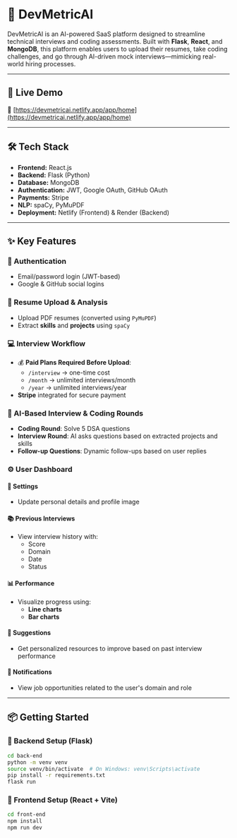 # 💼 DevMetricAI

DevMetricAI is an AI-powered SaaS platform designed to streamline technical interviews and coding assessments. Built with **Flask**, **React**, and **MongoDB**, this platform enables users to upload their resumes, take coding challenges, and go through AI-driven mock interviews—mimicking real-world hiring processes.

---

## 🚀 Live Demo

🔗 [https://devmetricai.netlify.app/app/home](https://devmetricai.netlify.app/app/home)

---

## 🛠️ Tech Stack

- **Frontend:** React.js
- **Backend:** Flask (Python)
- **Database:** MongoDB
- **Authentication:** JWT, Google OAuth, GitHub OAuth
- **Payments:** Stripe
- **NLP:** spaCy, PyMuPDF
- **Deployment:** Netlify (Frontend) & Render (Backend)

---

## ✨ Key Features

### 🧾 Authentication
- Email/password login (JWT-based)
- Google & GitHub social logins

### 📄 Resume Upload & Analysis
- Upload PDF resumes (converted using `PyMuPDF`)
- Extract **skills** and **projects** using `spaCy`

### 💻 Interview Workflow
- 💰 **Paid Plans Required Before Upload**:
  - `/interview` → one-time cost
  - `/month` → unlimited interviews/month
  - `/year` → unlimited interviews/year  
- **Stripe** integrated for secure payment

### 🧠 AI-Based Interview & Coding Rounds
- **Coding Round**: Solve 5 DSA questions
- **Interview Round**: AI asks questions based on extracted projects and skills
- **Follow-up Questions**: Dynamic follow-ups based on user replies

### ⚙️ User Dashboard

#### 👤 Settings
- Update personal details and profile image

#### 📚 Previous Interviews
- View interview history with:
  - Score
  - Domain
  - Date
  - Status

#### 📊 Performance
- Visualize progress using:
  - **Line charts**
  - **Bar charts**

#### 📌 Suggestions
- Get personalized resources to improve based on past interview performance

#### 🔔 Notifications
- View job opportunities related to the user's domain and role

---

## 📦 Getting Started

### 🔧 Backend Setup (Flask)
```bash
cd back-end
python -m venv venv
source venv/bin/activate  # On Windows: venv\Scripts\activate
pip install -r requirements.txt
flask run
```

### 🔧 Frontend Setup (React + Vite)
```bash
cd front-end
npm install
npm run dev
```
